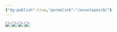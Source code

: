 ```yaml
---
{"dg-publish":true,"permalink":"/envelopes/8/"}
---
```


![](https://i.imgur.com/A90hIZv.jpeg)
![](https://i.imgur.com/dpkmiGw.jpeg)
![](https://i.imgur.com/KlLt8MR.jpeg)
![](https://i.imgur.com/CIL2OrK.jpeg)
